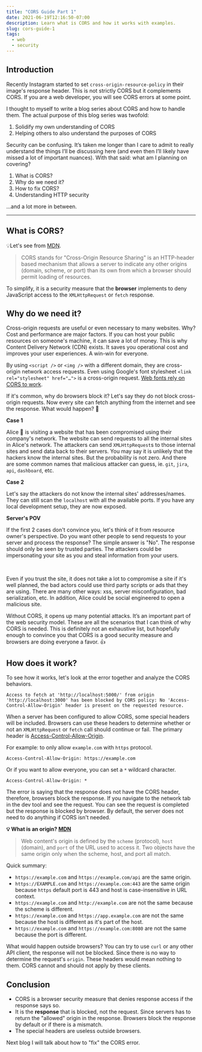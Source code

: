 ```yaml
---
title: "CORS Guide Part 1"
date: 2021-06-19T12:16:50-07:00
description: Learn what is CORS and how it works with examples.
slug: cors-guide-1
tags:
  - web
  - security
---
```


## Introduction

Recently Instagram started to set `cross-origin-resource-policy` in their image's response header. This is not strictly CORS but it complements CORS. If you are a web developer, you will see CORS errors at some point.

I thought to myself to write a blog series about CORS and how to handle them. The actual purpose of this blog series was twofold:

1. Solidify my own understanding of CORS
1. Helping others to also understand the purposes of CORS

Security can be confusing. It’s taken me longer than I care to admit to really understand the things I’ll be discussing here (and even then I’ll likely have missed a lot of important nuances). With that said: what am I planning on covering?

1. What is CORS?
1. Why do we need it?
1. How to fix CORS?
1. Understanding HTTP security

...and a lot more in between.

---

## What is CORS?

💡Let's see from [MDN](https://developer.mozilla.org/en-US/docs/Web/HTTP/CORS).
> CORS stands for "Cross-Origin Resource Sharing" is an HTTP-header based mechanism that allows a server to indicate any other origins (domain, scheme, or port) than its own from which a browser should permit loading of resources.

To simplify, it is a security measure that the **browser** implements to deny JavaScript access to the `XMLHttpRequest` or `fetch` response.

## Why do we need it?

Cross-origin requests are useful or even necessary to many websites. Why? Cost and performance are major factors. If you can host your public resources on someone's machine, it can save a lot of money. This is why Content Delivery Network (CDN) exists. It saves you operational cost and improves your user experiences. A win-win for everyone.

By using `<script />` or `<img />` with a different domain, they are cross-origin network access requests. Even using Google's font stylesheet `<link rel="stylesheet" href="…">` is a cross-origin request. [Web fonts rely on CORS to work](https://www.w3.org/TR/css-fonts-3/#font-fetching-requirements).

If it's common, why do browsers block it? Let's say they do not block cross-origin requests. Now every site can fetch anything from the internet and see the response. What would happen? 👀

**Case 1**

Alice 👩 is visiting a website that has been compromised using their company's network. The website can send requests to all the internal sites in Alice's network. The attackers can send `XMLHttpRequest`s to those internal sites and send data back to their servers. You may say it is unlikely that the hackers know the internal sites. But the probability is not zero. And there are some common names that malicious attacker can guess, ie. `git`, `jira`, `api`, `dashboard`, etc.

**Case 2**

Let's say the attackers do not know the internal sites' addresses/names. They can still scan the `localhost` with all the available ports. If you have any local development setup, they are now exposed.

**Server's POV**

If the first 2 cases don't convince you, let's think of it from resource owner's perspective. Do you want other people to send requests to your server and process the response? The simple answer is "No". The response should only be seen by trusted parties. The attackers could be impersonating your site as you and steal information from your users.

&nbsp;

Even if you trust the site, it does not take a lot to compromise a site if it's well planned, the bad actors could use third party scripts or ads that they are using. There are many other ways: xss, server misconfiguration, bad serialization, etc. In addition, Alice could be social engineered to open a malicious site.

Without CORS, it opens up many potential attacks. It’s an important part of the web security model.
These are all the scenarios that I can think of why CORS is needed. This is definitely not an exhaustive list, but hopefully enough to convince you that CORS is a good security measure and browsers are doing everyone a favor. 👍

## How does it work?

To see how it works, let's look at the error together and analyze the CORS behaviors.
```
Access to fetch at 'http://localhost:5000/' from origin 'http://localhost:3000' has been blocked by CORS policy: No 'Access-Control-Allow-Origin' header is present on the requested resource.
```

When a server has been configured to allow CORS, some special headers will be included. Browsers can use these headers to determine whether or not an `XMLHttpRequest` or `fetch` call should continue or fail. The primary header is [Access-Control-Allow-Origin](https://developer.mozilla.org/en-US/docs/Web/HTTP/CORS#access-control-allow-origin).

For example: to only allow `example.com` with `https` protocol.
```
Access-Control-Allow-Origin: https://example.com
```
Or if you want to allow everyone, you can set a `*` wildcard character.
```
Access-Control-Allow-Origin: *
```
The error is saying that the response does not have the CORS header, therefore, browsers block the response. If you navigate to the network tab in the dev tool and see the request. You can see the request is completed but the response is blocked by browser. By default, the server does not need to do anything if CORS isn't needed.

**💡 What is an origin? [MDN](https://developer.mozilla.org/en-US/docs/Glossary/Origin)**

> Web content's origin is defined by the `scheme` (protocol), `host` (domain), and `port` of the URL used to access it. Two objects have the same origin only when the scheme, host, and port all match.

Quick summary:
* `https://example.com` and `https://example.com/api` are the same origin.
* `https://EXAMPLE.com` and `https://example.com:443` are the same origin because `https` default port is 443 and host is case-insensitive in URL context.
* `https://example.com` and `http://example.com` are not the same because the scheme is different.
* `https://example.com` and `https://app.example.com` are not the same because the host is different as it's part of the host.
* `https://example.com` and `https://example.com:8080` are not the same because the port is different.

What would happen outside browsers? You can try to use `curl` or any other API client, the response will not be blocked. Since there is no way to determine the request's `origin`. These headers would mean nothing to them. CORS cannot and should not apply by these clients.

## Conclusion

* CORS is a browser security measure that denies response access if the response says so.
* It is the **response** that is blocked, not the request. Since servers has to return the "allowed" origin in the response. Browsers block the response by default or if there is a mismatch.
* The special headers are useless outside browsers.

Next blog I will talk about how to "fix" the CORS error.

